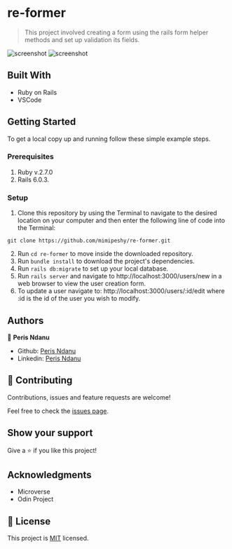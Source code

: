 # re-former

> This project involved creating a form using the rails form helper methods and  set up validation its fields.


![screenshot](app/assets/images/create-user.png)
![screenshot](app/assets/images/update-user.png)


## Built With

- Ruby on Rails
- VSCode

## Getting Started

To get a local copy up and running follow these simple example steps.

### Prerequisites

1. Ruby v.2.7.0
2. Rails 6.0.3.

### Setup

1. Clone this repository by using the Terminal to navigate to the desired location on your computer and then enter the following line of code into the Terminal:
```
git clone https://github.com/mimipeshy/re-former.git
```
2. Run `cd re-former` to move inside the downloaded repository.
3. Run `bundle install` to download the project's dependencies.
4. Run `rails db:migrate` to set up your local database.
5. Run `rails server` and navigate to http://localhost:3000/users/new in a web browser to view the user creation form.
6. To update a user navigate to: http://localhost:3000/users/:id/edit where :id is the id of the user you wish to modify.



## Authors

👤 **Peris Ndanu**

- Github: [Peris Ndanu](https://github.com/mimipeshy)
- Linkedin: [Peris Ndanu](https://www.linkedin.com/in/peris-ndanu-405083193/)


## 🤝 Contributing

Contributions, issues and feature requests are welcome!

Feel free to check the [issues page](issues/).

## Show your support

Give a ⭐️ if you like this project!

## Acknowledgments

- Microverse
- Odin Project

## 📝 License

This project is [MIT](lic.url) licensed.